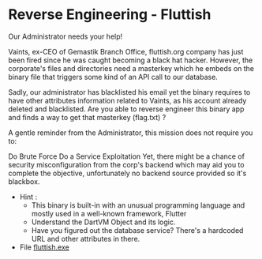 # Reverse Engineering - Fluttish
Our Administrator needs your help!

Vaints, ex-CEO of Gemastik Branch Office, fluttish.org company has just been fired since he was caught becoming a black hat hacker. However, the corporate's files and directories need a masterkey which he embeds on the binary file that triggers some kind of an API call to our database.

Sadly, our administrator has blacklisted his email yet the binary requires to have other attributes information related to Vaints, as his account already deleted and blacklisted. Are you able to reverse engineer this binary app and finds a way to get that masterkey (flag.txt) ?

A gentle reminder from the Administrator, this mission does not require you to:

Do Brute Force
Do a Service Exploitation
Yet, there might be a chance of security misconfiguration from the corp's backend which may aid you to complete the objective, unfortunately no backend source provided so it's blackbox.

* Hint :
  - This binary is built-in with an unusual programming language and mostly used in a well-known framework, Flutter
  - Understand the DartVM Object and its logic.
  - Have you figured out the database service? There's a hardcoded URL and other attributes in there.
* File [fluttish.exe](https://github.com/aceptriana/CTF-Gemastik2023/raw/main/Reverse%20Engineering/fluttish.exe)
